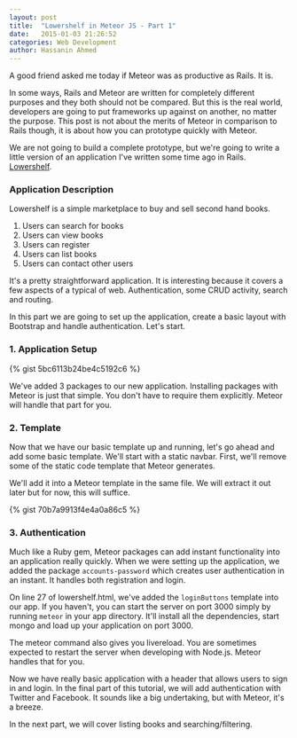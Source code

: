 ```yaml
---
layout: post
title:  "Lowershelf in Meteor JS - Part 1"
date:   2015-01-03 21:26:52
categories: Web Development
author: Hassanin Ahmed
---
```


A good friend asked me today if Meteor was as productive as Rails. It is.

In some ways, Rails and Meteor are written for completely different purposes and they both should not be compared. But this is the real world, developers are going to put frameworks up against on another, no matter the purpose. This post is not about the merits of Meteor in comparison to Rails though, it is about how you can prototype quickly with Meteor.

We are not going to build a complete prototype, but we're going to write a little version of an application I've written some time ago in Rails. [Lowershelf](http://lowershelf.herokuapp.com).

### Application Description

Lowershelf is a simple marketplace to buy and sell second hand books.

1. Users can search for books
2. Users can view books
3. Users can register
4. Users can list books
5. Users can contact other users

It's a pretty straightforward application. It is interesting because it covers a few aspects of a typical of web. Authentication, some CRUD activity, search and routing. 

In this part we are going to set up the application, create a basic layout with Bootstrap and handle authentication. Let's start.

### 1. Application Setup

{% gist 5bc6113b24be4c5192c6 %}

We've added 3 packages to our new application. Installing packages with Meteor is just that simple. You don't have to require them explicitly. Meteor will handle that part for you.

### 2. Template

Now that we have our basic template up and running, let's go ahead and add some basic template. We'll start with a static navbar. First, we'll remove some of the static code template that Meteor generates.

We'll add it into a Meteor template in the same file. We will extract it out later but for now, this will suffice.

{% gist 70b7a9913f4e4a0a86c5 %}

### 3. Authentication

Much like a Ruby gem, Meteor packages can add instant functionality into an application really quickly. When we were setting up the application, we added the package `accounts-password` which creates user authentication in an instant. It handles both registration and login.

On line 27 of lowershelf.html, we've added the `loginButtons` template into our app. If you haven't, you can start the server on port 3000 simply by running `meteor` in your app directory. It'll install all the dependencies, start mongo and load up your application on port 3000.

The meteor command also gives you livereload. You are sometimes expected to restart the server when developing with Node.js. Meteor handles that for you.

Now we have really basic application with a header that allows users to sign in and login. In the final part of this tutorial, we will add authentication with Twitter and Facebook. It sounds like a big undertaking, but with Meteor, it's a breeze.

In the next part, we will cover listing books and searching/filtering.

